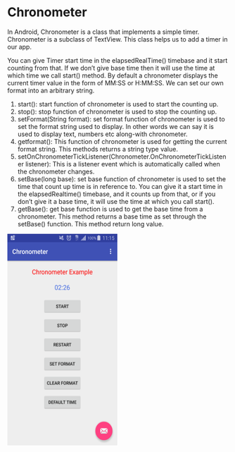 # Chronometer
In Android, Chronometer is a class that implements a simple timer. Chronometer is a subclass of TextView. This class helps us to add a timer in our app.

You can give Timer start time in the elapsedRealTime() timebase and it start counting from that. If we don’t give base time then it will use the time at which time we call start() method. By default a chronometer displays the current timer value in the form of MM:SS or H:MM:SS. We can set our own format into an arbitrary string.

1. start(): start function of chronometer is used to start the counting up.
2. stop(): stop function of chronometer is used to stop the counting up.
3. setFormat(String format): set format function of chronometer is used to set the format string used to display. In other words we can say it is used to display text, numbers etc along-with chronometer.
4. getformat(): This function of chronometer is used for getting the current format string. This methods returns a string type value.
5. setOnChronometerTickListener(Chronometer.OnChronometerTickListener listener): This is a listener event which is automatically called when the chronometer changes.
6. setBase(long base): set base function of chronometer is used to set the time that count up time is in reference to. You can give it a start time in the elapsedRealtime() timebase, and it counts up from that, or if you don’t give it a base time, it will use the time at which you call start().
7. getBase(): get base function is used to get the base time from a chronometer. This method returns a base time as set through the setBase() function. This method return long value.

<a href="url"><img src="https://github.com/sambhaji213/Chronometer/blob/master/screenshot/device-2018-01-04-111541.png" align="left" height="480" width="250"></a>
